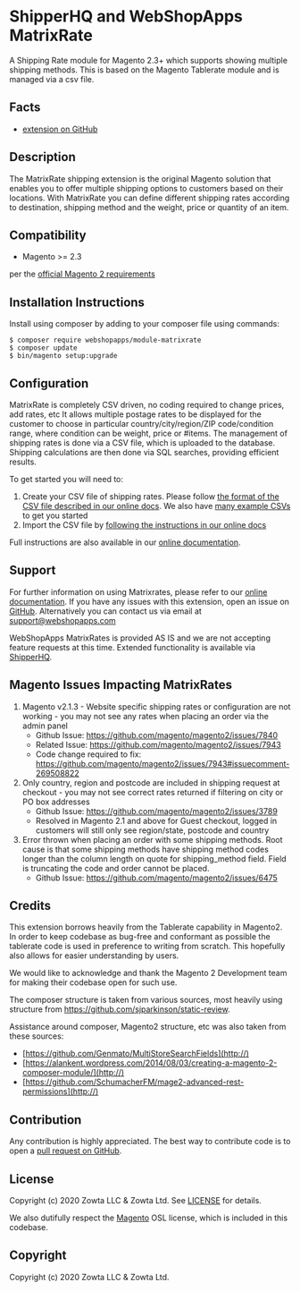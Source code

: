 # ShipperHQ and WebShopApps MatrixRate
A Shipping Rate module for Magento 2.3+ which supports showing multiple shipping methods. This is based on the Magento Tablerate module and is managed via a csv file.

Facts
-----
- [extension on GitHub](https://github.com/webshopapps/module-matrixrate)

Description
-----------
The MatrixRate shipping extension is the original Magento solution that enables you to offer multiple shipping options to customers based on their locations. With MatrixRate you can define different shipping rates according to destination, shipping method and the weight, price or quantity of an item.

Compatibility
-------------
- Magento >= 2.3

per the [official Magento 2 requirements](https://devdocs.magento.com/guides/v2.3/install-gde/system-requirements-tech.html)

Installation Instructions
-------------------------
Install using composer by adding to your composer file using commands:
```
$ composer require webshopapps/module-matrixrate
$ composer update
$ bin/magento setup:upgrade
```

Configuration
-------------------------
MatrixRate is completely CSV driven, no coding required to change prices, add rates, etc
It allows multiple postage rates to be displayed for the customer to choose in particular country/city/region/ZIP code/condition range, where condition can be weight, price or #items. The management of shipping rates is done via a CSV file, which is uploaded to the database. Shipping calculations are then done via SQL searches, providing efficient results. 

To get started you will need to: 

1. Create your CSV file of shipping rates. Please follow [the format of the CSV file described in our online docs](https://docs.shipperhq.com/matrixrates-csv-configuration). We also have [many example CSVs](https://docs.shipperhq.com/matrixrates-examples-city-based)  to get you started
2. Import the CSV file by [following the instructions in our online docs](https://docs.shipperhq.com/1878-2/#How_to_Upload_a_CSV_File)


Full instructions are also available in our [online documentation](http://docs.shipperhq.com/installing-the-magento-2-webshopapps-matrixrate-extension/).

Support
-------
For further information on using Matrixrates, please refer to our [online documentation](http://docs.shipperhq.com/category/troubleshooting/ecommerce-platform/matrixrates/).
If you have any issues with this extension, open an issue on [GitHub](https://github.com/webshopapps/module-matrixrate/issues). Alternatively you can contact us via email at support@webshopapps.com
 

WebShopApps MatrixRates is provided AS IS and we are not accepting feature requests at this time. Extended functionality is available via [ShipperHQ](https://www.shipperhq.com).

Magento Issues Impacting MatrixRates
-------
1. Magento v2.1.3 - Website specific shipping rates or configuration are not working - you may not see any rates when placing an order via the admin panel
    - Github Issue: https://github.com/magento/magento2/issues/7840
    - Related Issue: https://github.com/magento/magento2/issues/7943
    - Code change required to fix: https://github.com/magento/magento2/issues/7943#issuecomment-269508822
2. Only country, region and postcode are included in shipping request at checkout - you may not see correct rates returned if filtering on city or PO box addresses
    - Github Issue: https://github.com/magento/magento2/issues/3789
    - Resolved in Magento 2.1 and above for Guest checkout, logged in customers will still only see region/state, postcode and country
3. Error thrown when placing an order with some shipping methods. Root cause is that some shipping methods have shipping method codes longer than the column length on quote for shipping_method field. Field is truncating the code and order cannot be placed. 
   - Github Issue: https://github.com/magento/magento2/issues/6475
 
Credits
---------
This extension borrows heavily from the Tablerate capability in Magento2.  In order to keep codebase as bug-free and
conformant as possible the tablerate code is used in preference to writing from scratch.  This hopefully also
allows for easier understanding by users.

We would like to acknowledge and thank the Magento 2 Development team for making their codebase open for such use.

The composer structure is taken from various sources, most heavily using structure from https://github.com/sjparkinson/static-review.

Assistance around composer, Magento2 structure, etc was also taken from these sources:

* [https://github.com/Genmato/MultiStoreSearchFields](http://)
* [https://alankent.wordpress.com/2014/08/03/creating-a-magento-2-composer-module/](http://)
* [https://github.com/SchumacherFM/mage2-advanced-rest-permissions](http://)

Contribution
------------
Any contribution is highly appreciated. The best way to contribute code is to open a [pull request on GitHub](https://help.github.com/articles/using-pull-requests).

License
-------
Copyright (c) 2020 Zowta LLC & Zowta Ltd. See [LICENSE][] for details.

We also dutifully respect the [Magento][] OSL license, which is included in this codebase.


[license]: LICENSE.md
[magento]: Magento2_LICENSE.md

Copyright
---------
Copyright (c) 2020 Zowta LLC & Zowta Ltd.


